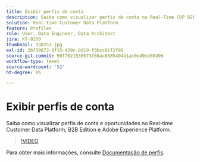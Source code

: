 ```yaml
---
title: Exibir perfis de conta
description: Saiba como visualizar perfis de conta no Real-Time CDP B2B Edition.
solution: Real-time Customer Data Platform
feature: Profiles
role: User, Data Engineer, Data Architect
jira: KT-9260
thumbnail: 338251.jpg
exl-id: 2b739872-0f15-429c-8d19-f3bcc81f2f89
source-git-commit: 90f7621536573f60ac6585404b1ac0e49cb08496
workflow-type: tm+mt
source-wordcount: '52'
ht-degree: 0%

---
```


# Exibir perfis de conta

Saiba como visualizar perfis de conta e oportunidades no Real-time Customer Data Platform, B2B Edition e Adobe Experience Platform.

>[!VIDEO](https://video.tv.adobe.com/v/338251?quality=12&learn=on)

Para obter mais informações, consulte [Documentação de perfis](https://experienceleague.adobe.com/docs/experience-platform/rtcdp/profile/profile-browse.html).
